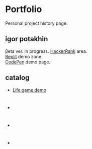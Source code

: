 # Portfolio
Personal project history page.

## igor potakhin

βeta ver. in progress.
[HackerRank](https://www.hackerrank.com/archimage) area.<br>
[Replit](https://replit.com/@archimage) demo zone.<br>
[CodePen](https://codepen.io/archimage_wiz) demo page.<br>

## catalog

- [Life game demo](https://replit.com/@archimage/CPPCurs1Life)
- #
- #
- #

